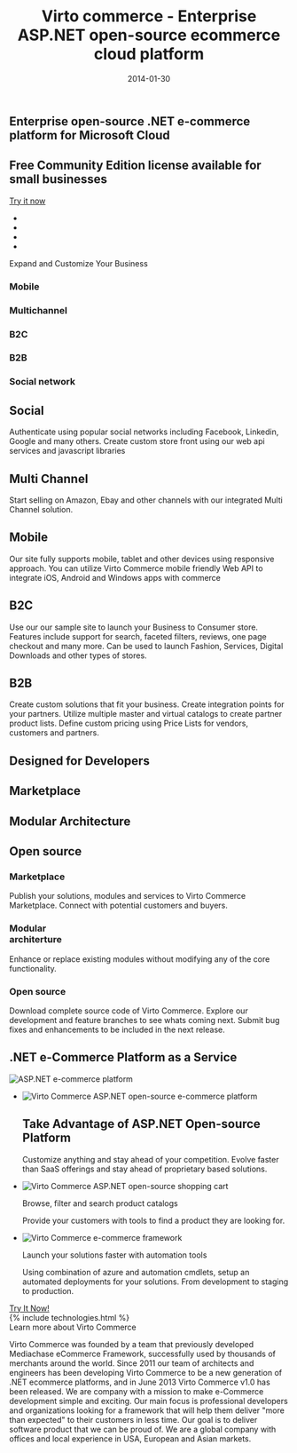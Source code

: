 ﻿---
layout: post
title: Virto commerce - Enterprise ASP.NET open-source ecommerce cloud platform
description: Virto commerce - Enterprise ASP.NET open-source ecommerce cloud platform
date: 2014-01-30
permalink: /pages/index
tags : 
- index
- commerce
---
<article role="main" class="main">
	<!-- Enetrprise -->
	<div class="main-enterprise">
		<div class="presentation responsive">
			<div class="presentation-info">
				<h1 class="presentation-title">Enterprise open-source <span></span>.NET e-commerce platform <span></span>for Microsoft Cloud</h1>
				<h2 class="presentation_sub-title">Free Community Edition license <span></span>available for small businesses</h2>
				<div class="presentation-buttons">
					<a class="button fill" href="#" id="href_1">Try it now</a>
				</div>
			</div>
		</div>
		<div class="costumers">
			<div class="responsive">
				<ul class="list __inline">
					<li class="list-item"></li>
					<li class="list-item kalla"></li>
					<li class="list-item caromba"></li>
					<li class="list-item ns"></li>
				</ul>
			</div>
		</div>
	</div>
	<!-- Your costumers -->
	<div class="your-costumers">
		<div class="responsive">
			<p class="head-title">Expand and Customize Your Business</p>
			<div class="planet pc">
				<div class="satelite mobile">
					<a class="ico"></a>
					<h3>Mobile</h3>
				</div>
				<div class="satelite marketplace">
					<a class="ico"></a>
					<h3>Multichannel</h3>
				</div>
				<div class="satelite pc">
					<a class="ico"></a>
					<h3>B2C</h3>
				</div>
				<div class="satelite b2b">
					<a class="ico"></a>
					<h3>B2B</h3>
				</div>
				<div class="satelite social">
					<a class="ico"></a>
					<h3>Social network</h3>
				</div>
				<div class="planet-info">
					<div class="ico"></div>
					<div class="planet-content social">
						<h2 class="name">Social</h2>
						<p>Authenticate using popular social networks including Facebook, Linkedin, Google and many others. Create custom store front using our web api services and javascript libraries</p>
					</div>
					<div class="planet-content marketplace">
						<h2 class="name">Multi Channel</h2>
						<p>Start selling on Amazon, Ebay and other channels with our integrated Multi Channel solution.</p>
					</div>
					<div class="planet-content mobile">
						<h2 class="name">Mobile</h2>
						<p>Our site fully supports mobile, tablet and other devices using responsive approach. You can utilize Virto Commerce mobile friendly Web API to integrate iOS, Android and Windows apps with commerce</p>
					</div>
					<div class="planet-content pc opened">
						<h2 class="name">B2C</h2>
						<p>Use our our sample site to launch your Business to Consumer store. Features include support for search, faceted filters, reviews, one page checkout and many more. Can be used to launch Fashion, Services, Digital Downloads and other types of stores.</p>
					</div>
					<div class="planet-content b2b">
						<h2 class="name">B2B</h2>
						<p>Create custom solutions that fit your business. Create integration points for your partners. Utilize multiple master and virtual catalogs to create partner product lists. Define custom pricing using Price Lists for vendors, customers and partners.</p>
					</div>
				</div>
			</div>
		</div>
	</div>
	<!-- Join -->
	<div class="join">
		<div class="responsive">
			<h1 class="head-title">Designed for Developers</h1>
			<div class="join-info">
				<h2 class="joiner pro">Marketplace</h2>
				<h2 class="joiner flex">Modular Architecture</h2>
				<h2 class="joiner code">Open source</h2>
			</div>
			<div class="join-dialog">
				<div class="join-content pro opened">
					<h3 class="name">Marketplace</h3>
					<p>Publish your solutions, modules and services to Virto Commerce Marketplace. Connect with potential customers and buyers.</p>
				</div>
				<div class="join-content flex">
					<h3 class="name">Modular <br>architerture</h3>
					<p>Enhance or replace existing modules without modifying any of the core functionality. </p>
				</div>
				<div class="join-content code">
					<h3 class="name">Open source</h3>
					<p>Download complete source code of Virto Commerce. Explore our development and feature branches to see whats coming next. Submit bug fixes and enhancements to be included in the next release.</p>
				</div>
			</div>
		</div>
	</div>
	<!-- E-commerce Platform -->
	<div class="ecommerce-platform">
		<div class="responsive">
			<h2>.NET e-Commerce Platform as a Service</h2>
			<img alt="ASP.NET e-commerce platform" src="/Content/images/schema.png" class="schema">
		</div>
	</div>
	<!-- Advantages -->
	<div class="advantages __responsive">
		<ul class="list">
			<li class="list-item">
				<img alt="Virto Commerce ASP.NET open-source e-commerce platform" src="/Content/images/advantages/1.jpg">
				<h2 class="title">Take Advantage of ASP.NET Open-source Platform</h2>
				<p>
					Customize anything and stay ahead of your competition. Evolve 
					faster than SaaS offerings and stay ahead of proprietary based solutions.
				</p>
			</li>
			<li class="list-item">
				<img alt="Virto Commerce ASP.NET open-source shopping cart" src="/Content/images/advantages/2.jpg">
				<p class="title">Browse, filter and search product catalogs</p>
				<p>
					Provide your customers with tools to find a product 
					they are looking for.
				</p>
			</li>
			<li class="list-item">
				<img alt="Virto Commerce e-commerce framework" src="/Content/images/advantages/3.jpg">
				<p class="title">Launch your solutions faster with automation tools</p>
				<p>
					Using combination of azure and automation cmdlets, setup an 
					automated deployments for your solutions. From development to 
					staging to production.
				</p>
			</li>
		</ul>
	</div>
	<!-- Try it now -->
	<div class="try-it">
		<a class="button fill" href="#" id="href_2">Try It Now!</a>
	</div>
	{% include technologies.html %}
	<!-- About Virtocommerce -->
	<div class="about-vc __responsive">
		<a class="link learn-link">Learn more about Virto Commerce</a>
		<div class="about">
			<p>
				Virto Commerce was founded by a team that previously developed Mediachase eCommerce Framework, successfully used by thousands of merchants around the world. Since 2011 our team of architects and engineers has been developing Virto Commerce to be a new generation of .NET ecommerce platforms, and in June 2013 Virto Commerce v1.0 has been released.
				We are company with a mission to make e-Commerce development simple and exciting.
				Our main focus is professional developers and organizations looking for a framework that will help them deliver "more than expected" to their customers in less time. Our goal is to deliver software product that we can be proud of.
				We are a global company with offices and local experience in USA, European and Asian markets.
			</p>
		</div>
	</div>
</article>